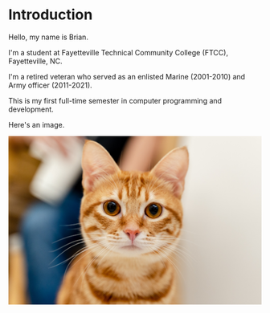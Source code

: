 <!DOCTYPE html>
<html>
<head>
<title>HTML Tutorial · CTI-110-0004, FTCC, Nov 2023</title>
</head>
<body>

<h1>Introduction</h1>

<p>Hello, my name is Brian.</p>

<p>I'm a student at Fayetteville Technical Community College (FTCC), Fayetteville, NC.</p>

<p>I'm a retired veteran who served as an enlisted Marine (2001-2010) and Army officer (2011-2021).</p>

<p>This is my first full-time semester in computer programming and development.</p>

<p>Here's an image.</p>
<img src="orangecat01.jpeg"></img>

</body>
</html>
